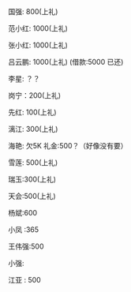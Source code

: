 国强: 800(上礼)

范小红: 1000(上礼)

张小红: 1000(上礼)

吕云鹏: 1000(上礼) (借款:5000 已还)

李星: ？？

岗宁：200(上礼)

先红: 100(上礼)

漓江: 300(上礼)

海艳: 欠5K 礼金:500？（好像没有要）

雪莲: 500(上礼)

瑞玉:300(上礼)

天会:500(上礼)

杨斌:600

小凤 :365

王伟强:500

小强:

江亚 : 500



